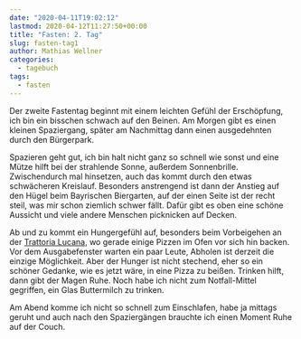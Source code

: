 ```yaml
---
date: "2020-04-11T19:02:12"
lastmod: 2020-04-12T11:27:50+00:00
title: "Fasten: 2. Tag"
slug: fasten-tag1
author: Mathias Wellner
categories:
  - tagebuch
tags:
  - fasten
---
```

Der zweite Fastentag beginnt mit einem leichten Gefühl der Erschöpfung, ich bin ein bisschen schwach auf den Beinen. Am Morgen gibt es einen kleinen Spaziergang, später am Nachmittag dann einen ausgedehnten durch den Bürgerpark. 
<!--more-->

Spazieren geht gut, ich bin halt nicht ganz so schnell wie sonst und eine Mütze hilft bei der strahlende Sonne, außerdem Sonnenbrille. Zwischendurch mal hinsetzen, auch das kommt durch den etwas schwächeren Kreislauf. Besonders anstrengend ist dann der Anstieg auf den Hügel beim Bayrischen Biergarten, auf der einen Seite ist der recht steil, was mir schon ziemlich schwer fällt. Dafür gibt es oben eine schöne Aussicht und viele andere Menschen picknicken auf Decken. 

Ab und zu kommt ein Hungergefühl auf, besonders beim Vorbeigehen an der [Trattoria Lucana](http://lucana.de/), wo gerade einige Pizzen im Ofen vor sich hin backen. Vor dem Ausgabefenster warten ein paar Leute, Abholen ist derzeit die einzige Möglichkeit. Aber der Hunger ist nicht stechend, eher so ein schöner Gedanke, wie es jetzt wäre, in eine Pizza zu beißen. Trinken hilft, dann gibt der Magen Ruhe. Noch habe ich nicht zum Notfall-Mittel gegriffen, ein Glas Buttermilch zu trinken. 

Am Abend komme ich nicht so schnell zum Einschlafen, habe ja mittags geruht und auch nach den Spaziergängen brauchte ich einen Moment Ruhe auf der Couch. 